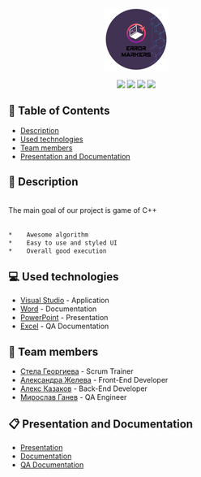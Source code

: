 <p align="center">
  <a href=" rel="noopener">
  <img src="Images/Logo.png" alt="Logo" width=25% height=25%>
  </a>
</p>

<p align = "center">
   <img src = "https://img.shields.io/github/languages/count/SPGeorgieva21/Error-Makres?style=flat">
   <img src = "https://img.shields.io/github/repo-size/SPGeorgieva21/Error-Makers?style=flat">
   <img src = "https://img.shields.io/github/stars/SPGeorgieva21/Error-Makers?style=social">
   <img src = "https://img.shields.io/github/contributors/SPGeorgieva21/Error-Makers?style=flat">
</p>
	
## :pencil: Table of Contents
- [Description](#description)
- [Used technologies](#used_technologies)
- [Team members](#team_members)
- [Presentation and Documentation](#documentation)
	
## :book: Description <a name="description"></a>
<br>
 The main goal of our project is game of C++
<br>
<br>

	*    Awesome algorithm 
	*    Easy to use and styled UI
	*    Overall good execution
	
## :computer: Used technologies <a name="used_technologies"></a>
- [Visual Studio](https://visualstudio.microsoft.com/) - Application
- [Word](https://www.microsoft.com/en-us/microsoft-365/word) - Documentation
- [PowerPoint](https://www.microsoft.com/en-us/microsoft-365/powerpoint) - Presentation
- [Excel](https://www.microsoft.com/en-us/microsoft-365/excel) - QA Documentation

## :busts_in_silhouette: Team members <a name="team_members"></a>
- [Стела Георгиева](https://github.com/SPGeorgieva21) - Scrum Trainer 
- [Александра Желева](https://github.com/AMZheleva21) - Front-End Developer
- [Алекс Казаков](https://github.com/AZKazakov21) - Back-End Developer
- [Мирослав Ганев](https://github.com/MIGanev21) - QA Engineer

## :clipboard: Presentation and Documentation <a name="documentation"></a>
+ [Presentation](https://github.com/SPGeorgieva21/Error-Makers/blob/main/Documents/Presentation.pptx)
+ [Documentation](https://github.com/SPGeorgieva21/Error-Makers/blob/main/Documents/Documentation.docx)
+ [QA Documentation](https://github.com/SPGeorgieva21/Error-Makers/blob/main/Documents/QA%20Documentation.xlsx)